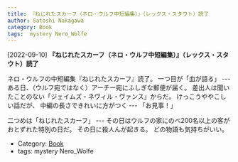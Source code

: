 ```yaml
---
title: 『ねじれたスカーフ（ネロ・ウルフ中短編集）』（レックス・スタウト）読了
author: Satoshi Nakagawa
category: Book
tags:  mystery Nero_Wolfe
---
```


[2022-09-10] **『ねじれたスカーフ（ネロ・ウルフ中短編集）』（レックス・スタウト）読了** 

 ネロ・ウルフの中短編集『ねじれたスカーフ』読了。
一つ目が「血が語る」 ---
ある日、（ウルフ宛ではなく）アーチー宛にふしぎな郵便が届く。
差出人は聞いたことのない「ジェイムズ・ネヴィル・ヴァンス」からだ。
けっこうややこしい話だが、
中編の長さできれいに方がつく --- 「お見事！」

 二つめは「ねじれたスカーフ」 ---
その日はウルフの家にのべ200名以上の客がおとずれた特別の日だ。
その日に殺人んが起きる。
どの物語も気持ちがいい。

- Category: [Book](https://merapano.github.io/categories.html#Book)
- tags:  mystery Nero_Wolfe
